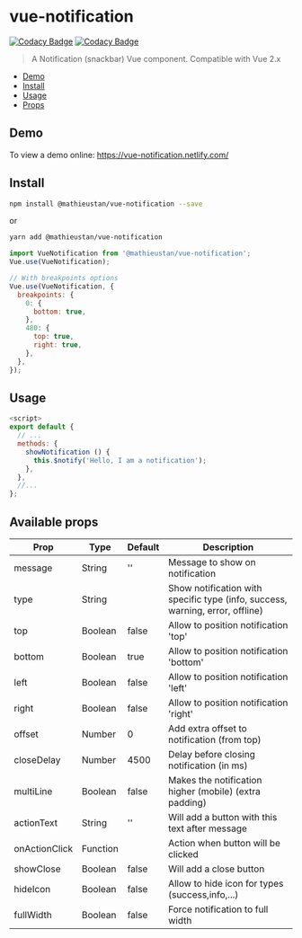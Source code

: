 # vue-notification

[![Codacy Badge](https://api.codacy.com/project/badge/Grade/45c680bc123449ef9c834b9af8b8d436)](https://www.codacy.com/app/mathieustan/vue-notification?utm_source=github.com&utm_medium=referral&utm_content=mathieustan/vue-notification&utm_campaign=Badge_Grade)
[![Codacy Badge](https://api.codacy.com/project/badge/Coverage/45c680bc123449ef9c834b9af8b8d436)](https://www.codacy.com/app/mathieustan/vue-notification?utm_source=github.com&utm_medium=referral&utm_content=mathieustan/vue-notification&utm_campaign=Badge_Coverage)

> A Notification (snackbar) Vue component. Compatible with Vue 2.x

-   [Demo](#demo)
-   [Install](#install)
-   [Usage](#usage)
-   [Props](#available-props)

## Demo

To view a demo online: <https://vue-notification.netlify.com/>

## Install

```bash
npm install @mathieustan/vue-notification --save
```

or

```bash
yarn add @mathieustan/vue-notification
```

```javascript
import VueNotification from '@mathieustan/vue-notification';
Vue.use(VueNotification);

// With breakpoints options
Vue.use(VueNotification, {
  breakpoints: {
    0: {
      bottom: true,
    },
    480: {
      top: true,
      right: true,
    },
  },
});
```

## Usage

```javascript
<script>
export default {
  // ...
  methods: {
    showNotification () {
      this.$notify('Hello, I am a notification');
    },
  },
  //...
};
```

## Available props

| Prop          | Type     | Default | Description                                                                   |
| ------------- | -------- | ------- | ----------------------------------------------------------------------------- |
| message       | String   | ''      | Message to show on notification                                               |
| type          | String   |         | Show notification with specific type (info, success, warning, error, offline) |
| top           | Boolean  | false   | Allow to position notification 'top'                                          |
| bottom        | Boolean  | true    | Allow to position notification 'bottom'                                       |
| left          | Boolean  | false   | Allow to position notification 'left'                                         |
| right         | Boolean  | false   | Allow to position notification 'right'                                        |
| offset        | Number   | 0       | Add extra offset to notification (from top)                                   |
| closeDelay    | Number   | 4500    | Delay before closing notification (in ms)                                     |
| multiLine     | Boolean  | false   | Makes the notification higher (mobile) (extra padding)                        |
| actionText    | String   | ''      | Will add a button with this text after message                                |
| onActionClick | Function |         | Action when button will be clicked                                            |
| showClose     | Boolean  | false   | Will add a close button                                                       |
| hideIcon      | Boolean  | false   | Allow to hide icon for types (success,info,...)                               |
| fullWidth     | Boolean  | false   | Force notification to full width                                              |
